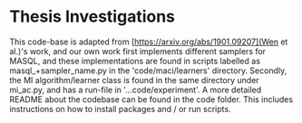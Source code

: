 # Thesis Investigations
This code-base is adapted from [https://arxiv.org/abs/1901.09207](Wen et al.)'s work, and our own work first implements different samplers for MASQL, and these implementations are 
found in scripts labelled as masql_+sampler_name.py in the 'code/maci/learners' directory. Secondly, the MI algorithm/learner class is found in the 
same directory under mi_ac.py, and has a run-file in '...code/experiment'. A more detailed README about the codebase can be found in the code folder. This includes instructions on how to 
install packages and / or run scripts.
